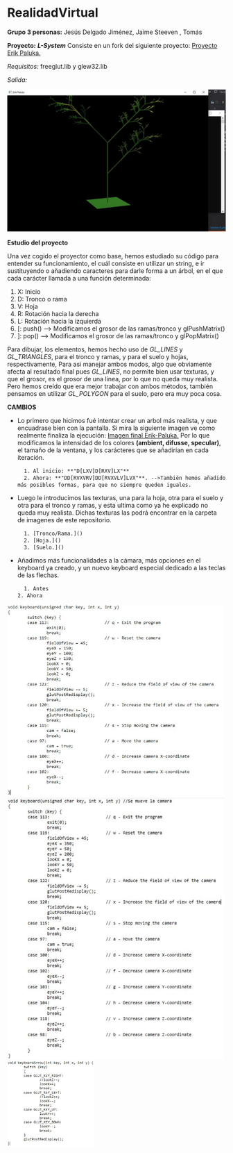 # RealidadVirtual

**Grupo 3 personas:** Jesús Delgado Jiménez, Jaime Steeven , Tomás

**Proyecto:**           **_L-System_**
        Consiste en un fork del siguiente proyecto: [Proyecto Erik Paluka.](https://github.com/paluka/L-Systems-OpenGL)
        
 *Requisitos:* freeglut.lib y glew32.lib
 
 *Salida:*     
 
  <img src= "https://github.com/steevenja9/RealidadVirtual/blob/master/Imagenes/1.Erik.JPG" />




**Estudio del proyecto**

Una vez cogido el proyector como base, hemos estudiado su código para entender su funcionamiento, el cuál consiste en utilizar un string, e ir sustituyendo o añadiendo caracteres para darle forma a un árbol, en el que cada carácter llamada a una función determinada:
1. X: Inicio 
2. D: Tronco o rama
3. V: Hoja
4. R: Rotación hacia la derecha
5. L: Rotación hacia la izquierda
6. [: push() --> Modificamos el grosor de las ramas/tronco y glPushMatrix()
7. ]: pop()  --> Modificamos el grosor de las ramas/tronco y glPopMatrix()

Para dibujar, los elementos, hemos hecho uso de _GL_LINES_ y _GL_TRIANGLES_, para el tronco y ramas, y para el suelo y hojas, respectivamente, Para asi manejar ambos modos, algo que obviamente afecta al resultado final pues _GL_LINES_, no permite bien usar texturas, y que el grosor, es el grosor de una línea, por lo que no queda muy realista. Pero hemos creído que era mejor trabajar con ambos métodos, también pensamos en utilizar _GL_POLYGON_ para el suelo, pero era muy poca cosa.



**CAMBIOS**

+ Lo primero que hicimos fué intentar crear un arbol más realista, y que encuadrase bien con la pantalla. Si mira la siguiente imagen ve como realmente finaliza la ejecución: [Imagen final Erik-Paluka.](https://github.com/steevenja9/RealidadVirtual/blob/master/Imagenes/2.Erik.JPG)
Por lo que modificamos la intensidad de los colores **(ambient, difusse, specular)**, el tamaño de la ventana, y los carácteres que se añadirían en cada iteración.

        1. Al inicio: **"D[LXV]D[RXV]LX"**
        2. Ahora: **"DD[RVXVRV]DD[RVXVLV]LVX"**. -->También hemos añadido más posibles formas, para que no siempre queden iguales.

+ Luego le introducimos las texturas, una para la hoja, otra para el suelo y otra para el tronco y ramas, y esta ultima como ya he explicado no queda muy realista.
Dichas texturas las podrá encontrar en la carpeta de imagenes de este repositorio.

        1. [Tronco/Rama.]()
        2. [Hoja.]()
        3. [Suelo.]()
        
+ Añadimos más funcionalidades a la cámara, más opciones en el keyboard ya creado, y un nuevo keyboard especial dedicado a las teclas de las flechas.

        1. Antes                                                                                                 2. Ahora
<img src= "https://github.com/steevenja9/RealidadVirtual/blob/master/Imagenes/Keyboard_Erik.JPG" width="500"/> <img src= "https://github.com/steevenja9/RealidadVirtual/blob/master/Imagenes/Modificacion_Keyboard.JPG" width="500"/> <img src= "https://github.com/steevenja9/RealidadVirtual/blob/master/Imagenes/Keyboard_Flechas.JPG" width="200"/>

